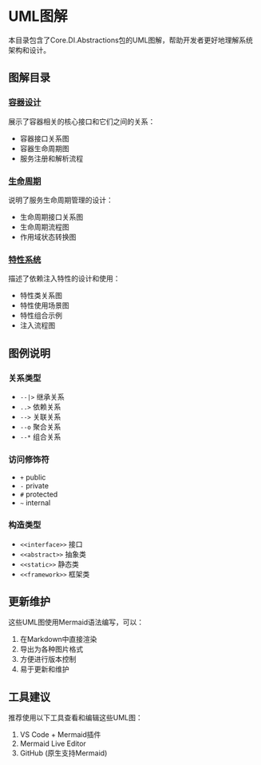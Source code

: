 # UML图解

本目录包含了Core.DI.Abstractions包的UML图解，帮助开发者更好地理解系统架构和设计。

## 图解目录

### [容器设计](container.md)

展示了容器相关的核心接口和它们之间的关系：
- 容器接口关系图
- 容器生命周期图
- 服务注册和解析流程

### [生命周期](lifetime.md)

说明了服务生命周期管理的设计：
- 生命周期接口关系图
- 生命周期流程图
- 作用域状态转换图

### [特性系统](attributes.md)

描述了依赖注入特性的设计和使用：
- 特性类关系图
- 特性使用场景图
- 特性组合示例
- 注入流程图

## 图例说明

### 关系类型

- `--|>` 继承关系
- `..>` 依赖关系
- `-->` 关联关系
- `--o` 聚合关系
- `--*` 组合关系

### 访问修饰符

- `+` public
- `-` private
- `#` protected
- `~` internal

### 构造类型

- `<<interface>>` 接口
- `<<abstract>>` 抽象类
- `<<static>>` 静态类
- `<<framework>>` 框架类

## 更新维护

这些UML图使用Mermaid语法编写，可以：
1. 在Markdown中直接渲染
2. 导出为各种图片格式
3. 方便进行版本控制
4. 易于更新和维护

## 工具建议

推荐使用以下工具查看和编辑这些UML图：
1. VS Code + Mermaid插件
2. Mermaid Live Editor
3. GitHub (原生支持Mermaid) 
